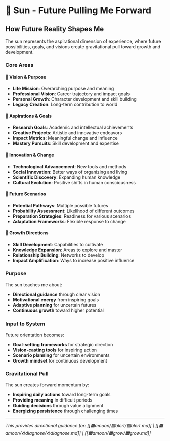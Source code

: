 # 🔴 Sun - Future Pulling Me Forward

## How Future Reality Shapes Me

The sun represents the aspirational dimension of experience, where future possibilities, goals, and visions create gravitational pull toward growth and development.

### Core Areas

#### 🎯 Vision & Purpose
- **Life Mission**: Overarching purpose and meaning
- **Professional Vision**: Career trajectory and impact goals
- **Personal Growth**: Character development and skill building
- **Legacy Creation**: Long-term contribution to world

#### 🌟 Aspirations & Goals
- **Research Goals**: Academic and intellectual achievements
- **Creative Projects**: Artistic and innovative endeavors
- **Impact Metrics**: Meaningful change and influence
- **Mastery Pursuits**: Skill development and expertise

#### 🚀 Innovation & Change
- **Technological Advancement**: New tools and methods
- **Social Innovation**: Better ways of organizing and living
- **Scientific Discovery**: Expanding human knowledge
- **Cultural Evolution**: Positive shifts in human consciousness

#### 🔮 Future Scenarios
- **Potential Pathways**: Multiple possible futures
- **Probability Assessment**: Likelihood of different outcomes
- **Preparation Strategies**: Readiness for various scenarios
- **Adaptation Frameworks**: Flexible response to change

#### 🌱 Growth Directions
- **Skill Development**: Capabilities to cultivate
- **Knowledge Expansion**: Areas to explore and master
- **Relationship Building**: Networks to develop
- **Impact Amplification**: Ways to increase positive influence

### Purpose
The sun teaches me about:
- **Directional guidance** through clear vision
- **Motivational energy** from inspiring goals
- **Adaptive planning** for uncertain futures
- **Continuous growth** toward higher potential

### Input to System
Future orientation becomes:
- **Goal-setting frameworks** for strategic direction
- **Vision-casting tools** for inspiring action
- **Scenario planning** for uncertain environments
- **Growth mindset** for continuous development

### Gravitational Pull
The sun creates forward momentum by:
- **Inspiring daily actions** toward long-term goals
- **Providing meaning** in difficult periods
- **Guiding decisions** through value alignment
- **Energizing persistence** through challenging times

---

*This provides directional guidance for: [[🟧amoon/🟪alert/🟪alert.md]] | [[🟧amoon/♻️diagnose/♻️diagnose.md]] | [[🟧amoon/🟧grow/🟧grow.md]]*